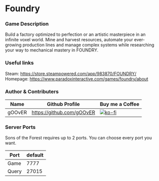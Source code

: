 # Foundry

### Game Description

Build a factory optimized to perfection or an artistic masterpiece in an infinite voxel world. Mine and harvest resources, automate your ever-growing production lines and manage complex systems while researching your way to mechanical mastery in FOUNDRY.

### Useful links

Steam: https://store.steampowered.com/app/983870/FOUNDRY/
Homepage: https://www.paradoxinteractive.com/games/foundry/about

### Author & Contributers
| Name        | Github Profile  | Buy me a Coffee |
| ------------- |-------------|-------------|
|   gOOvER   | https://github.com/gOOvER | [![ko-fi](https://ko-fi.com/img/githubbutton_sm.svg)](https://ko-fi.com/B0B351D0Q) |


### Server Ports

Sons of the Forest requires up to 2 ports. You can choose every port you want.

| Port    | default       |
|---------|---------------|
| Game    |     7777     |
| Query     |     27015     |

